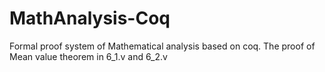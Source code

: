 # MathAnalysis-Coq
Formal proof system of Mathematical analysis based on coq.
The proof of Mean value theorem in 6_1.v and 6_2.v

